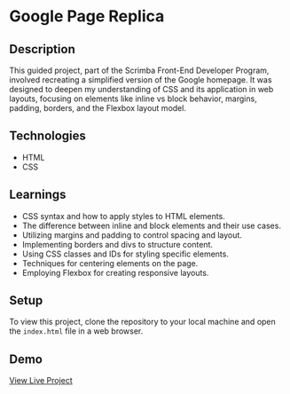 # Google Page Replica

## Description
This guided project, part of the Scrimba Front-End Developer Program, involved recreating a simplified version of the Google homepage. It was designed to deepen my understanding of CSS and its application in web layouts, focusing on elements like inline vs block behavior, margins, padding, borders, and the Flexbox layout model.

## Technologies
- HTML
- CSS

## Learnings
- CSS syntax and how to apply styles to HTML elements.
- The difference between inline and block elements and their use cases.
- Utilizing margins and padding to control spacing and layout.
- Implementing borders and divs to structure content.
- Using CSS classes and IDs for styling specific elements.
- Techniques for centering elements on the page.
- Employing Flexbox for creating responsive layouts.

## Setup
To view this project, clone the repository to your local machine and open the `index.html` file in a web browser.

## Demo
[View Live Project](#)